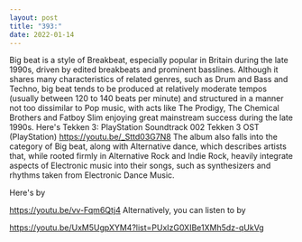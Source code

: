 ```yaml
---
layout: post
title: "393:"
date: 2022-01-14
---
```


Big beat is a style of Breakbeat, especially popular in Britain during the late 1990s, driven by edited breakbeats and prominent basslines. Although it shares many characteristics of related genres, such as Drum and Bass and Techno, big beat tends to be produced at relatively moderate tempos (usually between 120 to 140 beats per minute) and structured in a manner not too dissimilar to Pop music, with acts like The Prodigy, The Chemical Brothers and Fatboy Slim enjoying great mainstream success during the late 1990s. Here's Tekken 3: 
PlayStation Soundtrack 002
 Tekken 3 OST (PlayStation)
https://youtu.be/_Sttd03G7N8 The album also falls into the category of Big beat, along with Alternative dance, which describes artists that, while rooted firmly in Alternative Rock and Indie Rock, heavily integrate aspects of Electronic music into their songs, such as synthesizers and rhythms taken from Electronic Dance Music.


Here's   by
 
https://youtu.be/vv-Fqm6Qtj4 
Alternatively, you can listen to   by
 
https://youtu.be/UxM5UgpXYM4?list=PUxIzG0XIBe1XMh5dz-qUkVg
